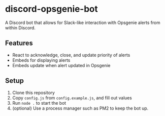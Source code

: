 # discord-opsgenie-bot

A Discord bot that allows for Slack-like interaction with Opsgenie alerts from within Discord.

## Features

 - React to acknowledge, close, and update priority of alerts
 - Embeds for displaying alerts
 - Embeds update when alert updated in Opsgenie

## Setup

1. Clone this repository
2. Copy `config.js` from `config.example.js`, and fill out values
3. Run `node .` to start the bot
4. (optional) Use a process manager such as PM2 to keep the bot up.